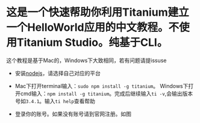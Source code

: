 这是一个快速帮助你利用Titanium建立一个HelloWorld应用的中文教程。不使用Titanium Studio。纯基于CLI。
=======================================================

这个教程是基于Mac的，Windows下大致相同，若有问题请提issuse

- 安装[nodejs](http://nodejs.org/#)，请选择自己对应的平台

- Mac下打开terminal输入：`sudo npm install -g titanium`。 Windows下打开cmd输入：`npm install -g titanium`。完成后继续输入`ti -v`,会输出版本号如`3.4.1`。输入`ti help`查看帮助
- 登录你的账号。如果没有账号请到官网注册。如图[](https://cloud.githubusercontent.com/assets/2350193/5546230/d3731dc6-8b77-11e4-9099-d7ddc6b5d2f5.png)